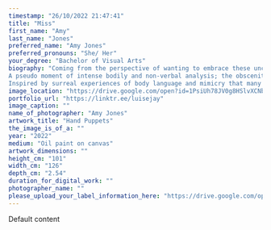 ```yaml
---
timestamp: "26/10/2022 21:47:41"
title: "Miss"
first_name: "Amy"
last_name: "Jones"
preferred_name: "Amy Jones"
preferred_pronouns: "She/ Her"
your_degree: "Bachelor of Visual Arts"
biography: "Coming from the perspective of wanting to embrace these unconventional social behaviours which previously ostracised by others. ‘Puppet Hands’ tries to replicate at sensation of a conversation you don’t quite understand. 
A pseudo moment of intense bodily and non-verbal analysis; the obscenity of gesture leaves itself up to interpretation for the audience to figure out of what is the actual truth of this gathering is.
Inspired by surreal experiences of body language and mimicry that many people with ASD go through. Where hands are one vessel people can relate to universally, and the viewer many feel the compulsion to copy these gestures to intern understanding them better."
image_location: "https://drive.google.com/open?id=1PsiUh78JV0g8HSlvXCNbw2qYpy2ecq0d"
portfolio_url: "https://linktr.ee/luisejay"
image_caption: ""
name_of_photographer: "Amy Jones"
artwork_title: "Hand Puppets"
the_image_is_of_a: ""
year: "2022"
medium: "Oil paint on canvas"
artwork_dimensions: ""
height_cm: "101"
width_cm: "126"
depth_cm: "2.54"
duration_for_digital_work: ""
photographer_name: ""
please_upload_your_label_information_here: "https://drive.google.com/open?id=1NYhKxyHN6HV6jw9ad98sS5mAsqamyBUI"
---
```


Default content